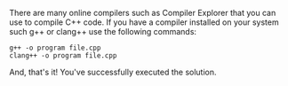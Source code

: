 There are many online compilers such as Compiler Explorer that you can use to
compile C++ code. If you have a compiler installed on your system such g++ or
clang++ use the following commands:

```console
g++ -o program file.cpp
clang++ -o program file.cpp
```

And, that's it! You've successfully executed the solution.
